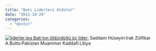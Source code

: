```yaml
---
title: "Batı Liderleri öldürür"
date: "2011-10-29"
categories: 
  - "destur"
---
```


 [![liderler.jpg](/uploads/2011/10/liderler.jpg) Batı'nın öldürdüğü üç lider:](/uploads/2011/10/liderler.jpg "liderler.jpg") Saddam Hüseyin:Irak Zülfikar A.Butto:Pakistan Muammer Kaddafi:Libya
